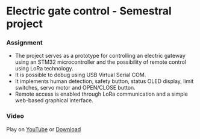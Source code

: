 # Electric gate control - Semestral project

### Assignment
* The project serves as a prototype for controlling an electric gateway using an STM32 microcontroller and the possibility of remote control using LoRa technology.
* It is possible to debug using USB Virtual Serial COM.
* It implements human detection, safety button, status OLED display, limit switches, servo motor and OPEN/CLOSE button.
* Remote access is enabled through LoRa communication and a simple web-based graphical interface.


### Video
Play on [YouTube](https://youtu.be/dzXoDjmizww) or 
[Download](https://mega.nz/file/wwNHnC5C#LjqvFGVCwH_ql98EiJjfoFjNOBps7vTejX5glQgDJDk)
